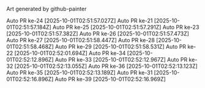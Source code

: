 Art generated by github-painter

Auto PR ke-24 [2025-10-01T02:51:57.027Z]
Auto PR ke-21 [2025-10-01T02:51:57.184Z]
Auto PR ke-25 [2025-10-01T02:51:57.291Z]
Auto PR ke-23 [2025-10-01T02:51:57.382Z]
Auto PR ke-26 [2025-10-01T02:51:57.473Z]
Auto PR ke-27 [2025-10-01T02:51:58.447Z]
Auto PR ke-28 [2025-10-01T02:51:58.468Z]
Auto PR ke-29 [2025-10-01T02:51:58.531Z]
Auto PR ke-22 [2025-10-01T02:52:01.694Z]
Auto PR ke-34 [2025-10-01T02:52:12.896Z]
Auto PR ke-33 [2025-10-01T02:52:12.967Z]
Auto PR ke-32 [2025-10-01T02:52:13.055Z]
Auto PR ke-36 [2025-10-01T02:52:13.123Z]
Auto PR ke-35 [2025-10-01T02:52:13.189Z]
Auto PR ke-31 [2025-10-01T02:52:16.896Z]
Auto PR ke-39 [2025-10-01T02:52:16.969Z]